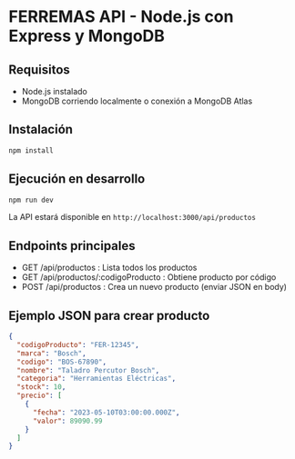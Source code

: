 # FERREMAS API - Node.js con Express y MongoDB

## Requisitos
- Node.js instalado
- MongoDB corriendo localmente o conexión a MongoDB Atlas

## Instalación

```bash
npm install
```

## Ejecución en desarrollo

```bash
npm run dev
```

La API estará disponible en `http://localhost:3000/api/productos`

## Endpoints principales

- GET /api/productos : Lista todos los productos
- GET /api/productos/:codigoProducto : Obtiene producto por código
- POST /api/productos : Crea un nuevo producto (enviar JSON en body)

## Ejemplo JSON para crear producto

```json
{
  "codigoProducto": "FER-12345",
  "marca": "Bosch",
  "codigo": "BOS-67890",
  "nombre": "Taladro Percutor Bosch",
  "categoria": "Herramientas Eléctricas",
  "stock": 10,
  "precio": [
    {
      "fecha": "2023-05-10T03:00:00.000Z",
      "valor": 89090.99
    }
  ]
}
```

